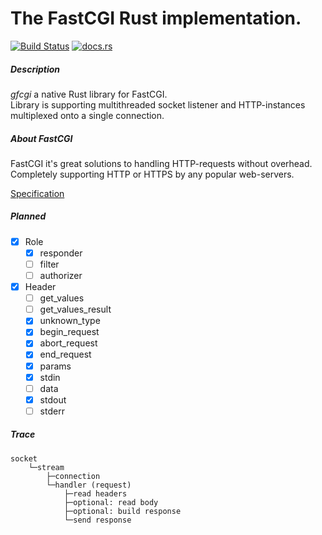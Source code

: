 # The FastCGI Rust implementation.

[![Build Status](https://travis-ci.org/Gedweb/rust-gfcgi.svg?branch=master)](https://travis-ci.org/Gedweb/rust-gfcgi) [![docs.rs](https://docs.rs/gfcgi/badge.svg)](https://docs.rs/gfcgi)

##### Description
*gfcgi* a native Rust library for FastCGI.  
Library is supporting multithreaded socket listener and HTTP-instances multiplexed onto a single connection.

##### About FastCGI
FastCGI it's great solutions to handling HTTP-requests without overhead. Completely supporting HTTP or HTTPS by any popular web-servers. 

[Specification](doc/fcgi-spec.md)

##### Planned
- [x] Role
  - [x] responder
  - [ ] filter
  - [ ] authorizer
- [x] Header
  - [ ] get_values
  - [ ] get_values_result
  - [x] unknown_type
  - [x] begin_request
  - [x] abort_request
  - [x] end_request
  - [x] params
  - [x] stdin
  - [ ] data
  - [x] stdout
  - [ ] stderr

##### Trace
    socket
        └─stream
            ├─connection
            └─handler (request)
                ├─read headers
                ├─optional: read body
                ├─optional: build response
                └─send response